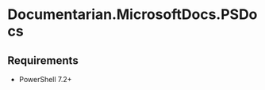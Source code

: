 # Documentarian.MicrosoftDocs.PSDocs

<!-- Replace with your module description. -->

## Requirements

- PowerShell 7.2+
